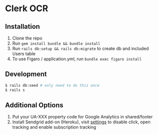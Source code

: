 # Clerk OCR

## Installation
1. Clone the repo
2. Run `gem install bundle && bundle install`
3. Run `rails db:setup && rails db:migrate` to create db and included Users table
4. To use Figaro / application.yml, run `bundle exec figaro install`

## Development
```sh
$ rails db:seed # only need to do this once
$ rails s
```

## Additional Options
1. Put your UA-XXX property code for Google Analytics in shared/footer
2. Install Sendgrid add-on (Heroku), visit [settings](https://app.sendgrid.com/settings/tracking) to disable click, open tracking and enable subscription tracking

